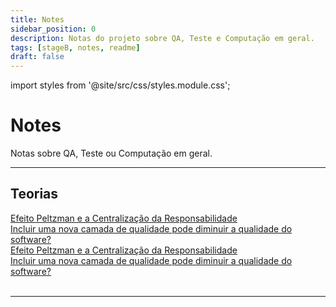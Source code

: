 ```yaml
---
title: Notes
sidebar_position: 0
description: Notas do projeto sobre QA, Teste e Computação em geral.
tags: [stageB, notes, readme]
draft: false
---
```


import styles from '@site/src/css/styles.module.css';

# Notes

Notas sobre QA, Teste ou Computação em geral.

---

## Teorias

<div className={styles.desktopOnly}>
	<div class="pagination-nav">
		<div class="pagination-nav__item">
			<a class="pagination-nav__link" href="./notes/peltzman_effect">
			<div class="pagination-nav__label">Efeito Peltzman e a Centralização da Responsabilidade</div>
			<div class="pagination-nav__sublabel">Incluir uma nova camada de qualidade pode diminuir a qualidade do software?</div>
			</a>
		</div>
	</div>
</div>

<div className={styles.mobileOnly}>
	<div class="pagination-nav__item">
		<a class="pagination-nav__link" href="./notes/peltzman_effect">
		<div class="pagination-nav__label">Efeito Peltzman e a Centralização da Responsabilidade</div>
		<div class="pagination-nav__sublabel">Incluir uma nova camada de qualidade pode diminuir a qualidade do software?</div>
		</a>
	</div><br />
</div>

---